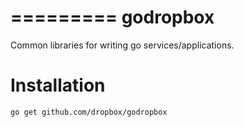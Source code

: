 =========
godropbox
=========

Common libraries for writing go services/applications.

Installation
============
``go get github.com/dropbox/godropbox``
